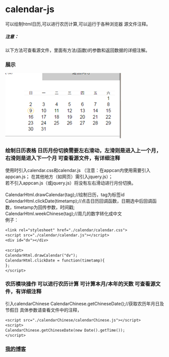 # calendar-js
可以绘制html日历,可以进行农历计算,可以运行于各种浏览器
源文件注释。
##### 注意：
以下方法可查看源文件，里面有方法(函数)的参数和返回数据的详细注解。

### 展示
<p>
    <img src ="https://github.com/gegeyang0124/calendar-js/blob/master/showImg/calendar.png" />
</p>

### 绘制日历表格 日历月份切换需要左右滑动，左滑则是进入上一个月，右滑则是进入下一个月 可查看源文件，有详细注释
使用时引入calendar.css和calendar.js
（注意：在appcan内使用需要引入appcan.js；
在其他地方（如网页）需引入jquery.js）；<br>
若不引入appcan.js（或jquery.js）将没有左右滑动进行月份切换。<br><br>
CalendarHtml.drawCalendar(tag);//绘制日历，tag为标签id <br>
CalendarHtml.clickDate(timetamp);//点击日历回调函数，日期选中后回调函数，timetamp为回传参数，时间戳;<br>
CalendarHtml.weekChinese(tag);//周几的数字转化成中文<br>
例子：
```
<link rel="stylesheet" href="./calendar/calendar.css">
<script src="./calendar/calendar.js"></script>
<div id="dv"></div>

<script>
CalendarHtml.drawCalendar("dv");
CalendarHtml.clickDate = function(timetamp){
};
</script>
```
### 农历模块操作 可以进行农历计算 可计算本月/本年的天数 可查看源文件，有详细注释
引入calendarChinese
CalendarChinese.getChineseDate();//获取农历年月日及节假日 具体参数请查看文件中的注释，
```
<script src="./calendarChinese/calendarChinese.js"></script>
<script>
CalendarChinese.getChineseDate(new Date().getTime());
</script>
```

### [我的博客](http://blog.sina.com.cn/s/articlelist_6078695441_0_1.html)
